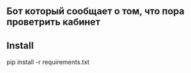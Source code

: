 ## Бот который сообщает о том, что пора проветрить кабинет

## Install
pip install -r requirements.txt
